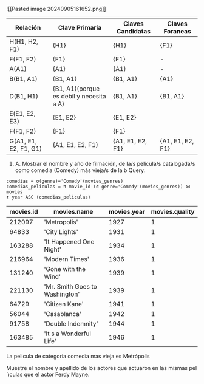 ![[Pasted image 20240905161652.png]]


| Relación              | Clave Primaria                           | Claves Candidatas | Claves Foraneas  |
| --------------------- | ---------------------------------------- | ----------------- | ---------------- |
| H(H1, H2, F1)         | {H1}                                     | {H1}              | {F1}             |
| F(F1, F2)             | {F1}                                     | {F1}              | -                |
| A(A1)                 | {A1}                                     | {A1}              | -                |
| B(B1, A1)             | {B1, A1}                                 | {B1, A1}          | {A1}             |
| D(B1, H1)             | {B1, A1}(porque es debil y necesita a A) | {B1, A1}          | {B1, A1}         |
| E(E1, E2, E3)         | {E1, E2}                                 | {E1, E2}          |                  |
| F(F1, F2)             | {F1}                                     | {F1}              |                  |
| G(A1, E1, E2, F1, G1) | {A1, E1, E2, F1}                         | {A1, E1, E2, F1}  | {A1, E1, E2, F1} |


1. A.  Mostrar el nombre y año de filmación, de la/s película/s catalogada/s como comedia (Comedy) más vieja/s de la b
Query:
```
comedias = σ(genre)='Comedy'(movies_genres)
comedias_peliculas = π movie_id (σ genre='Comedy'(movies_genres)) ⋊ movies
τ year ASC (comedias_peliculas)

```

|movies.id|movies.name|movies.year|movies.quality|
|---|---|---|---|
|212097|'Metropolis'|1927|1|
|64833|'City Lights'|1931|1|
|163288|'It Happened One Night'|1934|1|
|216964|'Modern Times'|1936|1|
|131240|'Gone with the Wind'|1939|1|
|221130|'Mr. Smith Goes to Washington'|1939|1|
|64729|'Citizen Kane'|1941|1|
|56044|'Casablanca'|1942|1|
|91758|'Double Indemnity'|1944|1|
|163485|'It s a Wonderful Life'|1946|1|
La pelicula de categoria comedia mas vieja es Metrópolis

Muestre el nombre y apellido de los actores que actuaron en las mismas pel´ıculas que el actor Ferdy Mayne.